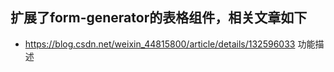 ## 扩展了form-generator的表格组件，相关文章如下
- https://blog.csdn.net/weixin_44815800/article/details/132596033  功能描述